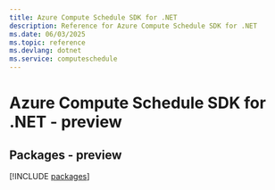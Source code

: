 ```yaml
---
title: Azure Compute Schedule SDK for .NET
description: Reference for Azure Compute Schedule SDK for .NET
ms.date: 06/03/2025
ms.topic: reference
ms.devlang: dotnet
ms.service: computeschedule
---
```

# Azure Compute Schedule SDK for .NET - preview
## Packages - preview
[!INCLUDE [packages](compute-schedule-index.md)]